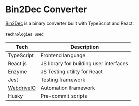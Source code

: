 # Bin2Dec Converter

[Bin2Dec](https://gabrieldonas.github.io/bin2dec-typescript/) is a binary converter built with TypeScript and React.

#### `Technologies used`

| Tech                                                             | Description                             |
| ---------------------------------------------------------------- | --------------------------------------- |
| TypeScript                                                       | Frontend language                       |
| React.js                                                         | JS library for building user interfaces |
| Enzyme                                                           | JS Testing utility for React            |
| Jest                                                             | Testing framework                       |
| [WebdriveIO](https://github.com/GabrielDonas/bin2dec-webdriveio) | Automation framework                    |
| Husky                                                            | Pre-commit scripts                      |
